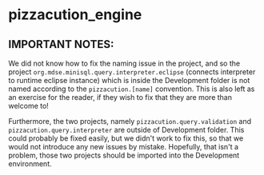 # pizzacution_engine

## IMPORTANT NOTES:
We did not know how to fix the naming issue in the project, and so the project `org.mdse.minisql.query.interpreter.eclipse` (connects interpreter to runtime eclipse instance) which is inside the Development folder is not named according to the `pizzacution.[name]` convention. This is also left as an exercise for the reader, if they wish to fix that they are more than welcome to!

Furthermore, the two projects, namely `pizzacution.query.validation` and `pizzacution.query.interpreter` are outside of Development folder. This could probably be fixed easily, but we didn't work to fix this, so that we would not introduce any new issues by mistake. Hopefully, that isn't a problem, those two projects should be imported into the Development environment.
